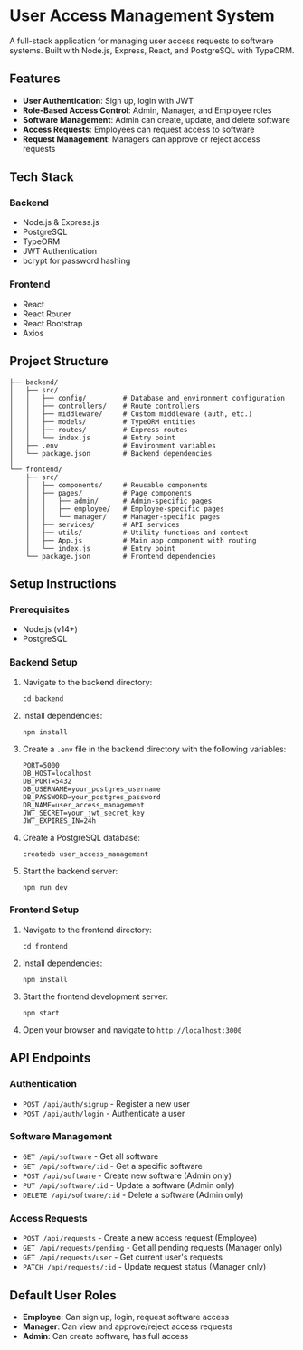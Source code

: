 # User Access Management System

A full-stack application for managing user access requests to software systems. Built with Node.js, Express, React, and PostgreSQL with TypeORM.

## Features

- **User Authentication**: Sign up, login with JWT
- **Role-Based Access Control**: Admin, Manager, and Employee roles
- **Software Management**: Admin can create, update, and delete software
- **Access Requests**: Employees can request access to software
- **Request Management**: Managers can approve or reject access requests


## Tech Stack

### Backend
- Node.js & Express.js
- PostgreSQL
- TypeORM
- JWT Authentication
- bcrypt for password hashing

### Frontend
- React
- React Router
- React Bootstrap
- Axios

## Project Structure

```
├── backend/
│   ├── src/
│   │   ├── config/         # Database and environment configuration
│   │   ├── controllers/    # Route controllers
│   │   ├── middleware/     # Custom middleware (auth, etc.)
│   │   ├── models/         # TypeORM entities
│   │   ├── routes/         # Express routes
│   │   └── index.js        # Entry point
│   ├── .env                # Environment variables
│   └── package.json        # Backend dependencies
│
└── frontend/
    ├── src/
    │   ├── components/     # Reusable components
    │   ├── pages/          # Page components
    │   │   ├── admin/      # Admin-specific pages
    │   │   ├── employee/   # Employee-specific pages
    │   │   └── manager/    # Manager-specific pages
    │   ├── services/       # API services
    │   ├── utils/          # Utility functions and context
    │   ├── App.js          # Main app component with routing
    │   └── index.js        # Entry point
    └── package.json        # Frontend dependencies
```

## Setup Instructions

### Prerequisites
- Node.js (v14+)
- PostgreSQL

### Backend Setup

1. Navigate to the backend directory:
   ```
   cd backend
   ```

2. Install dependencies:
   ```
   npm install
   ```

3. Create a `.env` file in the backend directory with the following variables:
   ```
   PORT=5000
   DB_HOST=localhost
   DB_PORT=5432
   DB_USERNAME=your_postgres_username
   DB_PASSWORD=your_postgres_password
   DB_NAME=user_access_management
   JWT_SECRET=your_jwt_secret_key
   JWT_EXPIRES_IN=24h
   ```

4. Create a PostgreSQL database:
   ```
   createdb user_access_management
   ```

5. Start the backend server:
   ```
   npm run dev
   ```

### Frontend Setup

1. Navigate to the frontend directory:
   ```
   cd frontend
   ```

2. Install dependencies:
   ```
   npm install
   ```

3. Start the frontend development server:
   ```
   npm start
   ```

4. Open your browser and navigate to `http://localhost:3000`

## API Endpoints

### Authentication
- `POST /api/auth/signup` - Register a new user
- `POST /api/auth/login` - Authenticate a user

### Software Management
- `GET /api/software` - Get all software
- `GET /api/software/:id` - Get a specific software
- `POST /api/software` - Create new software (Admin only)
- `PUT /api/software/:id` - Update a software (Admin only)
- `DELETE /api/software/:id` - Delete a software (Admin only)

### Access Requests
- `POST /api/requests` - Create a new access request (Employee)
- `GET /api/requests/pending` - Get all pending requests (Manager only)
- `GET /api/requests/user` - Get current user's requests
- `PATCH /api/requests/:id` - Update request status (Manager only)

## Default User Roles

- **Employee**: Can sign up, login, request software access
- **Manager**: Can view and approve/reject access requests
- **Admin**: Can create software, has full access
